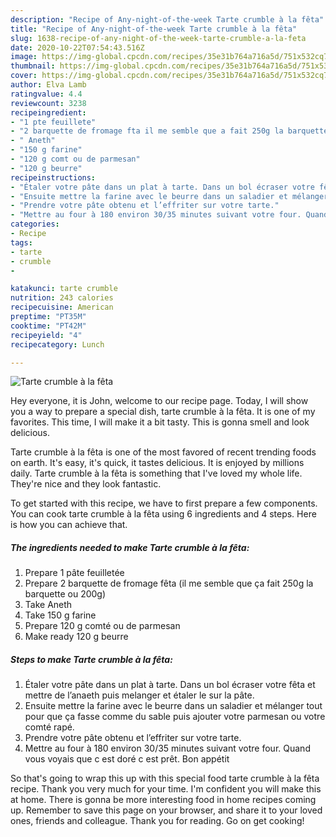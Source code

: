 ```yaml
---
description: "Recipe of Any-night-of-the-week Tarte crumble à la fêta"
title: "Recipe of Any-night-of-the-week Tarte crumble à la fêta"
slug: 1638-recipe-of-any-night-of-the-week-tarte-crumble-a-la-feta
date: 2020-10-22T07:54:43.516Z
image: https://img-global.cpcdn.com/recipes/35e31b764a716a5d/751x532cq70/tarte-crumble-a-la-feta-photo-principale-de-la-recette.jpg
thumbnail: https://img-global.cpcdn.com/recipes/35e31b764a716a5d/751x532cq70/tarte-crumble-a-la-feta-photo-principale-de-la-recette.jpg
cover: https://img-global.cpcdn.com/recipes/35e31b764a716a5d/751x532cq70/tarte-crumble-a-la-feta-photo-principale-de-la-recette.jpg
author: Elva Lamb
ratingvalue: 4.4
reviewcount: 3238
recipeingredient:
- "1 pte feuillete"
- "2 barquette de fromage fta il me semble que a fait 250g la barquette ou 200g"
- " Aneth"
- "150 g farine"
- "120 g comt ou de parmesan"
- "120 g beurre"
recipeinstructions:
- "Étaler votre pâte dans un plat à tarte. Dans un bol écraser votre fêta et mettre de l’anaeth puis melanger et étaler le sur la pâte."
- "Ensuite mettre la farine avec le beurre dans un saladier et mélanger tout pour que ça fasse comme du sable puis ajouter votre parmesan ou votre comté rapé."
- "Prendre votre pâte obtenu et l’effriter sur votre tarte."
- "Mettre au four à 180 environ 30/35 minutes suivant votre four. Quand vous voyais que c est doré c est prêt. Bon appétit"
categories:
- Recipe
tags:
- tarte
- crumble
- 

katakunci: tarte crumble  
nutrition: 243 calories
recipecuisine: American
preptime: "PT35M"
cooktime: "PT42M"
recipeyield: "4"
recipecategory: Lunch

---
```



![Tarte crumble à la fêta](https://img-global.cpcdn.com/recipes/35e31b764a716a5d/751x532cq70/tarte-crumble-a-la-feta-photo-principale-de-la-recette.jpg)

Hey everyone, it is John, welcome to our recipe page. Today, I will show you a way to prepare a special dish, tarte crumble à la fêta. It is one of my favorites. This time, I will make it a bit tasty. This is gonna smell and look delicious.



Tarte crumble à la fêta is one of the most favored of recent trending foods on earth. It's easy, it's quick, it tastes delicious. It is enjoyed by millions daily. Tarte crumble à la fêta is something that I've loved my whole life. They're nice and they look fantastic.


To get started with this recipe, we have to first prepare a few components. You can cook tarte crumble à la fêta using 6 ingredients and 4 steps. Here is how you can achieve that.

<!--inarticleads1-->

##### The ingredients needed to make Tarte crumble à la fêta:

1. Prepare 1 pâte feuilletée
1. Prepare 2 barquette de fromage fêta (il me semble que ça fait 250g la barquette ou 200g)
1. Take  Aneth
1. Take 150 g farine
1. Prepare 120 g comté ou de parmesan
1. Make ready 120 g beurre




<!--inarticleads2-->

##### Steps to make Tarte crumble à la fêta:

1. Étaler votre pâte dans un plat à tarte. Dans un bol écraser votre fêta et mettre de l’anaeth puis melanger et étaler le sur la pâte.
1. Ensuite mettre la farine avec le beurre dans un saladier et mélanger tout pour que ça fasse comme du sable puis ajouter votre parmesan ou votre comté rapé.
1. Prendre votre pâte obtenu et l’effriter sur votre tarte.
1. Mettre au four à 180 environ 30/35 minutes suivant votre four. Quand vous voyais que c est doré c est prêt. Bon appétit




So that's going to wrap this up with this special food tarte crumble à la fêta recipe. Thank you very much for your time. I'm confident you will make this at home. There is gonna be more interesting food in home recipes coming up. Remember to save this page on your browser, and share it to your loved ones, friends and colleague. Thank you for reading. Go on get cooking!
